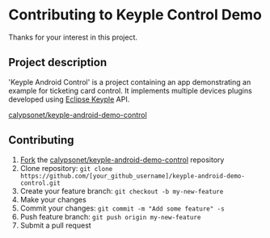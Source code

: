 # Contributing to Keyple Control Demo

Thanks for your interest in this project.

## Project description

'Keyple Android Control' is a project containing an app demonstrating an example for ticketing card control. It implements multiple devices plugins developed using [Eclipse Keyple](https://keyple.org/) API.

[calypsonet/keyple-android-demo-control](https://github.com/calypsonet/keyple-android-demo-control)

## Contributing

1. [Fork](https://help.github.com/articles/fork-a-repo/) the [calypsonet/keyple-android-demo-control](https://github.com/calypsonet/keyple-android-demo-control) repository
2. Clone repository: `git clone https://github.com/[your_github_username]/keyple-android-demo-control.git`
3. Create your feature branch: `git checkout -b my-new-feature`
4. Make your changes
5. Commit your changes: `git commit -m "Add some feature" -s`
6. Push feature branch: `git push origin my-new-feature`
7. Submit a pull request
